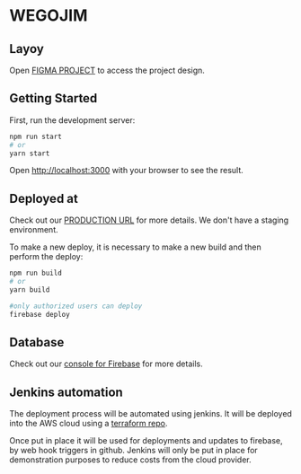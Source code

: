 # WEGOJIM

## Layoy

Open [FIGMA PROJECT](<https://www.figma.com/file/gh7gABaxGZKRDfCKAvVvN6/Untitled-(Copy)?node-id=0%3A1>) to access the project design.

## Getting Started

First, run the development server:

```bash
npm run start
# or
yarn start
```

Open [http://localhost:3000](http://localhost:3000) with your browser to see the result.

## Deployed at

Check out our [PRODUCTION URL](https://wegojim-7461a.web.app/) for more details.
We don't have a staging environment.

To make a new deploy, it is necessary to make a new build and then perform the deploy:
```bash
npm run build
# or
yarn build
```

```bash
#only authorized users can deploy
firebase deploy
```

## Database

Check out our [console for Firebase](https://console.firebase.google.com/u/1/project/wegojim-7461a/database/wegojim-7461a-default-rtdb/data) for more details.

## Jenkins automation

The deployment process will be automated using jenkins. It will be deployed into the AWS cloud using a [terraform repo](https://github.com/chierighini/aws-jenkins-terraform).

Once put in place it will be used for deployments and updates to firebase, by web hook triggers in github. Jenkins will only be put in place for demonstration purposes to reduce costs from the cloud provider.